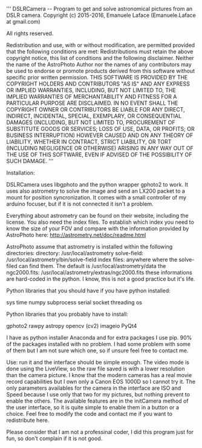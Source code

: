 '''
DSLRCamera -- Program to get and solve astronomical pictures from an DSLR camera.
Copyright (c) 2015-2016, Emanuele Laface (Emanuele.Laface at gmail.com)

All rights reserved.

Redistribution and use, with or without modification, are permitted provided that the following conditions are met:
Redistributions must retain the above copyright notice, this list of conditions and the following disclaimer.
Neither the name of the AstroPhoto Author nor the names of any contributors may be used to endorse or promote
products derived from this software without specific prior written permission.
THIS SOFTWARE IS PROVIDED BY THE COPYRIGHT HOLDERS AND CONTRIBUTORS "AS IS" AND ANY EXPRESS OR IMPLIED WARRANTIES,
INCLUDING, BUT NOT LIMITED TO, THE IMPLIED WARRANTIES OF MERCHANTABILITY AND FITNESS FOR A PARTICULAR PURPOSE ARE DISCLAIMED.
IN NO EVENT SHALL THE COPYRIGHT OWNER OR CONTRIBUTORS BE LIABLE FOR ANY DIRECT, INDIRECT, INCIDENTAL, SPECIAL, EXEMPLARY,
OR CONSEQUENTIAL DAMAGES (INCLUDING, BUT NOT LIMITED TO, PROCUREMENT OF SUBSTITUTE GOODS OR SERVICES; LOSS OF USE, DATA, OR PROFITS;
OR BUSINESS INTERRUPTION) HOWEVER CAUSED AND ON ANY THEORY OF LIABILITY, WHETHER IN CONTRACT, STRICT LIABILITY, OR TORT
(INCLUDING NEGLIGENCE OR OTHERWISE) ARISING IN ANY WAY OUT OF THE USE OF THIS SOFTWARE, EVEN IF ADVISED OF THE POSSIBILITY OF SUCH DAMAGE.
'''

Installation:

DSLRCamera uses libgphoto and the python wrapper gphoto2 to work.
It uses also astrometry to solve the image and send an LX200 packet to a mount for position syncronization.
It comes with a small controller of my arduino focuser, but if it is not connected it isn't a problem.

Everything about astrometry can be found on their website, including the license.
You also need the index files. To establish which index you need to know the size of your FOV and compare with
the information provided by AstroPhoto here: http://astrometry.net/doc/readme.html

AstroPhoto assume that astrometry is installed within the following directories:
directory: /usr/local/astrometry
solve-field: /usr/local/astrometry/bin/solve-field
index files: anywhere where the solve-filed can find them. The default is /usr/local/astrometry/data
the ngc2000.fits: /usr/local/astrometry/extras/ngc2000.fits
these informations are hard-coded in the python. I know, this is not a good practice but it's life.

Python libraries that you should have if you have python installed:

sys
time
numpy
subprocess
serial
socket
threading
os

Python libraries that you probably have to install:

gphoto2
rawpy
astropy
opencv (cv2)
imageio
PyQt4

I have as python installer Anaconda and for extra packages I use pip. 90% of the packages installed with no problem.
I had some problem with some of them but I am not sure which one, so if unsure feel free to contact me.

Use:
run it and the interface should be simple enough. The video mode is done using the LiveView, so the raw file saved is with a lower
resolution than the camera picture. I know that the modern cameras has a real movie record capabilities but I own only a Canon EOS 1000D
so I cannot try it.
The only parameters availables for the camera in the interface are ISO and Speed because I use only that two for my pictures, but
nothing prevent to enable the others. The available features are in the initCamera method of the user interface, so it is
quite simple to enable them in a button or a choice.
Feel free to modify the code and contact me if you want to redistribute here.

Please consider that I am not a professinal coder, I did this program just for fun, so don't complain if it is not good.

